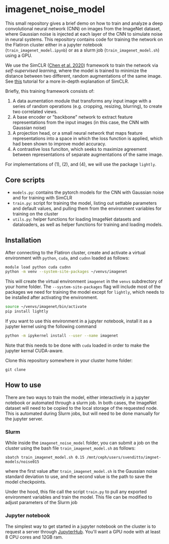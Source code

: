 # imagenet_noise_model

This small repository gives a brief demo on how to train and analyze a deep convolutional neural network (CNN) on images from the ImageNet dataset, where Gaussian noise is injected at each layer of the CNN to simulate noise in neural systems. This repository contains code for training the network on the Flatiron cluster either in a jupyter notebook (`train_imagenet_model.ipynb`) or as a slurm job (`train_imagenet_model.sh`) using a GPU.

We use the SimCLR ([Chen et al. 2020](https://arxiv.org/abs/2002.05709)) framework to train the network via *self-supervised learning*, where the model is trained to minimize the distance between two different, random augmentations of the same image. See [this](https://uvadlc-notebooks.readthedocs.io/en/latest/tutorial_notebooks/tutorial17/SimCLR.html) tutorial for a more in-depth explanation of SimCLR.

Briefly, this training framework consists of:  
1.  A data aumentation module that transforms any input image with a series of random operations (e.g. cropping, resizing, blurring), to create two correlated views.
2. A base encoder or "backbone" network to extract feature representations from the input images (in this case, the CNN with Gaussian noise)
3. A projection head, or a small neural network that maps feature representations into a space in which the loss function is applied, which had been shown to improve model accuracy.
4. A contrastive loss funciton, which seeks to maximize agreement between representations of separate augmentations of the same image. 

For implementations of (1), (2), and (4), we will use the package `lightly`. 

## Core scripts
- `models.py`: contains the pytorch models for the CNN with Gaussian noise and for training with SimCLR
- `train.py`: script for training the model, listing out settable parameters and default values, and pulling them from the environment variables for training on the cluster
- `utils.py`: helper functions for loading ImageNet datasets and dataloaders, as well as helper functions for training and loading models.

## Installation
After connecting to the Flatiron cluster, create and activate a virtual environment with `python`, `cuda`, and `cudnn` loaded as follows:
```bash
module load python cuda cudnn
python -m venv --system-site-packages ~/venvs/imagenet
```
This will create the virtual environment `imagenet` in the `venvs` subdrectory of your home folder. The `--system-site-packages` flag will include most of the packages we need for training the model except for `lightly`, which needs to be installed after activating the environment.
```bash
source ~/venvs/imagenet/bin/activate
pip install lightly
```
If you want to use this environment in a jupyter notebook, install it as a jupyter kernel using the following command
```bash
python -m ipykernel install --user --name imagenet
```
Note that this needs to be done with `cuda` loaded in order to make the jupyter kernal CUDA-aware.

Clone this repository somewhere in your cluster home folder:
```
git clone
```

## How to use
There are two ways to train the model, either interactively in a jupyter notebook or automated through a slurm job. In both cases, the ImageNet dataset will need to be copied to the local storage of the requested node. This is automated during Slurm jobs, but will need to be done manually for the jupyter server.

### Slurm
While inside the `imagenet_noise_model` folder, you can submit a job on the cluster using the bash file `train_imagenet_model.sh` as follows:
```
sbatch train_imagenet_model.sh 0.15 /mnt/ceph/users/svenditto/imgnet-models/noise015
```
where the first value after `train_imagenet_model.sh` is the Gaussian noise standard deviation to use, and the second value is the path to save the model checkpoints. 

Under the hood, this file call the script `train.py` to pull any exported environment variables and train the model. This file can be modified to adjust parameters of the Slurm job

### Jupyter notebook
The simplest way to get started in a jupyter notebook on the cluster is to request a server through [JupyterHub](https://jupyter.flatironinstitute.org/). You'll want a GPU node with at least 8 CPU cores and 12GB ram.
